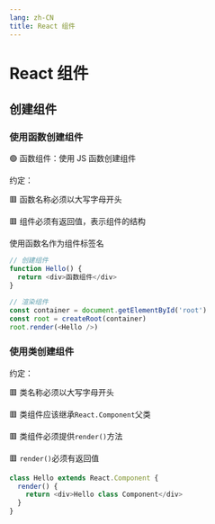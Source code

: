 ```yaml
---
lang: zh-CN
title: React 组件
---
```


# React 组件

## 创建组件

### 使用函数创建组件

:green_circle: 函数组件：使用 JS 函数创建组件

约定：

:red_square: 函数名称必须以大写字母开头

:red_square: 组件必须有返回值，表示组件的结构

使用函数名作为组件标签名

```js
// 创建组件
function Hello() {
  return <div>函数组件</div>
}

// 渲染组件
const container = document.getElementById('root')
const root = createRoot(container)
root.render(<Hello />)
```

### 使用类创建组件

约定：

:red_square: 类名称必须以大写字母开头

:red_square: 类组件应该继承`React.Component`父类

:red_square: 类组件必须提供`render()`方法

:red_square: `render()`必须有返回值

```js
class Hello extends React.Component {
  render() {
    return <div>Hello class Component</div>
  }
}
```
